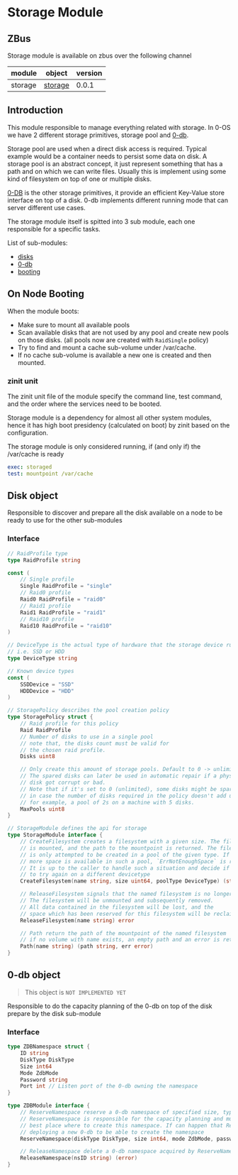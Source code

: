 # Storage Module

## ZBus 
Storage module is available on zbus over the following channel

| module | object | version | 
|--------|--------|---------|
| storage|[storage](#disk-object)| 0.0.1|

## Introduction
This module responsible to manage everything related with storage. In 0-OS we have 2 different storage primitives, storage pool and [0-db](https://github.com/threefoldtech/0-db).

Storage pool are used when a direct disk access is required. Typical example would be a container needs to persist some data on disk.
A storage pool is an abstract concept, it just represent something that has a path and on which we can write files.
Usually this is implement using some kind of filesystem on top of one or multiple disks.

[0-DB](https://github.com/threefoldtech/0-db) is the other storage primitives, it provide an efficient Key-Value store interface on top of a disk. 0-db implements different running mode that can server different use cases.

The storage module itself is spitted into 3 sub module, each one responsible for a specific tasks.

List of sub-modules:

- [disks](#disk-sub-module)
- [0-db](#0-db-sub-module)
- [booting](#booting)

## On Node Booting
When the module boots:
- Make sure to mount all available pools
- Scan available disks that are not used by any pool and create new pools on those disks. (all pools now are created with `RaidSingle` policy)
- Try to find and mount a cache sub-volume under /var/cache.
- If no cache sub-volume is available a new one is created and then mounted.

### zinit unit
The zinit unit file of the module specify the command line,  test command, and the order where the services need to be booted.

Storage module is a dependency for almost all other system modules, hence it has high boot presidency (calculated on boot) by zinit based on the configuration.

The storage module is only considered running, if (and only if) the /var/cache is ready

```yaml
exec: storaged
test: mountpoint /var/cache
```

## Disk object

Responsible to discover and prepare all the disk available on a node to be ready to use for the other sub-modules

### Interface

```go
// RaidProfile type
type RaidProfile string

const (
	// Single profile
	Single RaidProfile = "single"
	// Raid0 profile
	Raid0 RaidProfile = "raid0"
	// Raid1 profile
	Raid1 RaidProfile = "raid1"
	// Raid10 profile
	Raid10 RaidProfile = "raid10"
)

// DeviceType is the actual type of hardware that the storage device runs on,
// i.e. SSD or HDD
type DeviceType string

// Known device types
const (
	SSDDevice = "SSD"
	HDDDevice = "HDD"
)

// StoragePolicy describes the pool creation policy
type StoragePolicy struct {
	// Raid profile for this policy
	Raid RaidProfile
	// Number of disks to use in a single pool
	// note that, the disks count must be valid for
	// the chosen raid profile.
	Disks uint8

	// Only create this amount of storage pools. Default to 0 -> unlimited.
	// The spared disks can later be used in automatic repair if a physical
	// disk got corrupt or bad.
	// Note that if it's set to 0 (unlimited), some disks might be spared anyway
	// in case the number of disks required in the policy doesn't add up to pools
	// for example, a pool of 2s on a machine with 5 disks.
	MaxPools uint8
}

// StorageModule defines the api for storage
type StorageModule interface {
	// CreateFilesystem creates a filesystem with a given size. The filesystem
	// is mounted, and the path to the mountpoint is returned. The filesystem
	// is only attempted to be created in a pool of the given type. If no
	// more space is available in such a pool, `ErrNotEnoughSpace` is returned.
	// It is up to the caller to handle such a situation and decide if he wants
	// to try again on a different devicetype
	CreateFilesystem(name string, size uint64, poolType DeviceType) (string, error)

	// ReleaseFilesystem signals that the named filesystem is no longer needed.
	// The filesystem will be unmounted and subsequently removed.
	// All data contained in the filesystem will be lost, and the
	// space which has been reserved for this filesystem will be reclaimed.
	ReleaseFilesystem(name string) error

	// Path return the path of the mountpoint of the named filesystem
	// if no volume with name exists, an empty path and an error is returned
	Path(name string) (path string, err error)
}

```

## 0-db object
> This object is `NOT IMPLEMENTED YET`

Responsible to do the capacity planning of the 0-db on top of the disk prepare by the disk sub-module

### Interface

```go
type ZDBNamespace struct {
    ID string
    DiskType DiskType
    Size int64
    Mode ZdbMode
    Password string
    Port int // Listen port of the 0-db owning the namespace
}

type ZDBModule interface {
    // ReserveNamespace reserve a 0-db namespace of specified size, type and mode
    // ReserveNamespace is responsible for the capacity planning and must decide what is the
    // best place where to create this namespace. If can happen that ReserveNamespace endup
    // deploying a new 0-db to be able to create the namespace
    ReserveNamespace(diskType DiskType, size int64, mode ZdbMode, password string) (ZDBNamespace, error)

    // ReleaseNamespace delete a 0-db namespace acquired by ReserveNamespace
    ReleaseNamespace(nsID string) (error)
}
```
